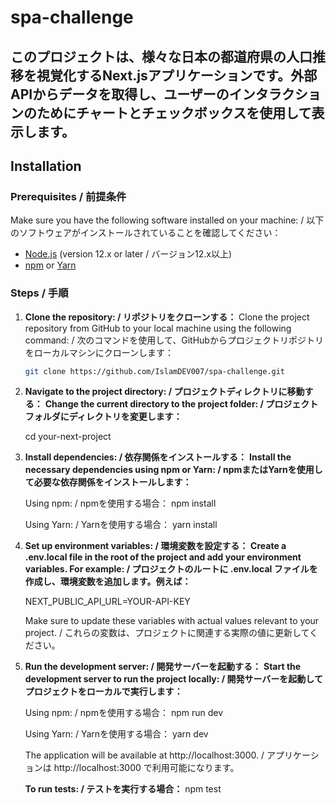 # spa-challenge

## このプロジェクトは、様々な日本の都道府県の人口推移を視覚化するNext.jsアプリケーションです。外部APIからデータを取得し、ユーザーのインタラクションのためにチャートとチェックボックスを使用して表示します。

## Installation

### Prerequisites / 前提条件

Make sure you have the following software installed on your machine: / 以下のソフトウェアがインストールされていることを確認してください：

- [Node.js](https://nodejs.org/) (version 12.x or later / バージョン12.x以上)
- [npm](https://www.npmjs.com/) or [Yarn](https://yarnpkg.com/)

### Steps / 手順

1. **Clone the repository: / リポジトリをクローンする：**
   Clone the project repository from GitHub to your local machine using the following command: / 次のコマンドを使用して、GitHubからプロジェクトリポジトリをローカルマシンにクローンします：

   ```bash
   git clone https://github.com/IslamDEV007/spa-challenge.git

   ```

2. **Navigate to the project directory: / プロジェクトディレクトリに移動する：**
   **Change the current directory to the project folder: / プロジェクトフォルダにディレクトリを変更します：**

   cd your-next-project

3. **Install dependencies: / 依存関係をインストールする：**
   **Install the necessary dependencies using npm or Yarn: / npmまたはYarnを使用して必要な依存関係をインストールします：**

   Using npm: / npmを使用する場合：
   npm install

   Using Yarn: / Yarnを使用する場合：
   yarn install

4. **Set up environment variables: / 環境変数を設定する：**
   **Create a .env.local file in the root of the project and add your environment variables. For example: / プロジェクトのルートに .env.local ファイルを作成し、環境変数を追加します。例えば：**

   NEXT_PUBLIC_API_URL=YOUR-API-KEY

   Make sure to update these variables with actual values relevant to your project. / これらの変数は、プロジェクトに関連する実際の値に更新してください。

5. **Run the development server: / 開発サーバーを起動する：**
   **Start the development server to run the project locally: / 開発サーバーを起動してプロジェクトをローカルで実行します：**

   Using npm: / npmを使用する場合：
   npm run dev

   Using Yarn: / Yarnを使用する場合：
   yarn dev

   The application will be available at http://localhost:3000. / アプリケーションは http://localhost:3000 で利用可能になります。

   **To run tests: / テストを実行する場合：**
   npm test
